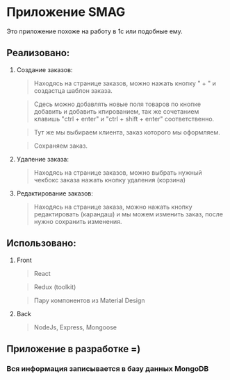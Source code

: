 # Приложение SMAG

Это приложение похоже на работу в 1с или подобные ему.

## Реализовано:

1.  Создание заказов:

    > Находясь на странице заказов, можно нажать кнопку " + " и создастца шаблон
    > заказа.

    > Сдесь можно добавлять новые поля товаров по кнопке добавить и добавить
    > кпированием, так же сочетанием клавишь "ctrl + enter" и "ctrl + shift +
    > enter" соответственно.

    > Тут же мы выбираем клиента, заказ которого мы оформляем.

    > Сохраняем заказ.

2.  Удаление заказа:

    > Находясь на странице заказов, можно выбрать нужный чекбокс заказа нажать
    > кнопку удаления (корзина)

3.  Редактирование заказов:

    > Находясь на странице заказа, можно нажать кнопку редактировать (карандаш)
    > и мы можем изменить заказ, после нужно сохранить изменения.

## Использовано:

1.  Front

    > React

    > Redux (toolkit)

    > Пару компонентов из Material Design

2.  Back

    > NodeJs, Express, Mongoose

## Приложение в разработке =)

### Вся информация записывается в базу данных MongoDB
